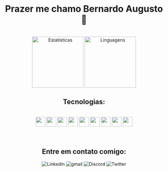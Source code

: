 <div align="center">
 
<h1>Prazer me chamo Bernardo Augusto 👋</h1>
<br>
<img height="160em" alt="Estatísticas" src="https://github-readme-stats.vercel.app/api?username=Bernardo-Mattos&theme=dark&show_icons=true&count_private=true&include_all_commits&hide_border=true&border_radius=10%&locale=pt-br&exclude_repo=Portfolio-SENAI"/>
  
<img height="160em" alt="Linguagens" src="https://github-readme-stats.vercel.app/api/top-langs/?username=Bernardo-Mattos&theme=dark&custom_title=%10lLinguagens!&hide_border=true&border_radius=10%&locale=pt-br&layout=compact&langs_count=8&hide=jupyter%20notebook&exclude_repo=Portfolio-SENAI"/>
</div>



<div align="center">
 <h2>Tecnologias:</h2>
</div>
<br>
<div align="center">
 <img height="30" src="https://cdn.jsdelivr.net/gh/devicons/devicon/icons/html5/html5-original.svg"/>
 <img height="30" src="https://cdn.jsdelivr.net/gh/devicons/devicon/icons/css3/css3-plain.svg" />     
 <img height="30" src="https://cdn.jsdelivr.net/gh/devicons/devicon/icons/javascript/javascript-original.svg" />
 <img height="30" src="https://cdn.jsdelivr.net/gh/devicons/devicon/icons/nodejs/nodejs-original-wordmark.svg" />
 <img height="30" src="https://cdn.jsdelivr.net/gh/devicons/devicon/icons/java/java-original.svg" />
 <img height="30" src="https://cdn.jsdelivr.net/gh/devicons/devicon/icons/git/git-plain.svg" />
 <img height="30" src="https://cdn.jsdelivr.net/gh/devicons/devicon/icons/postgresql/postgresql-plain.svg" />
 <img height="30"  src="https://cdn.jsdelivr.net/gh/devicons/devicon/icons/arduino/arduino-original-wordmark.svg" />
 <img height="30" src="https://user-images.githubusercontent.com/113487013/196972237-a090f497-8380-4e14-aa92-3694a0cd2c68.png" />
<br>
<br>
<br>

</div>

<div align="center">
 <h2>Entre em contato comigo:</h2>
 <a herf="https://www.linkedin.com/in/bernardo-augusto-08868220b/">
 <img alt="Linkedin" src="https://img.shields.io/badge/LinkedIn-0077B5?style=for-the-badge&logo=linkedin&logoColor=white">
 </a>
 <a herf="https://mail.google.com/mail/u/0/#inbox">
 <img alt="gmail" src="https://img.shields.io/badge/Gmail-D14836?style=for-the-badge&logo=gmail&logoColor=white">
 </a>
 <a herf="https://discord.com/channels/@me">
 <img alt="Discord" src="https://img.shields.io/badge/Discord-7289DA?style=for-the-badge&logo=discord&logoColor=white">
 </a>
 <a herf="https://twitter.com/be_kkj">
 <img alt="Twitter" src="https://img.shields.io/badge/Twitter-1DA1F2?style=for-the-badge&logo=twitter&logoColor=white">
 </a>
</div>



